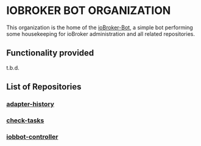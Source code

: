 # IOBROKER BOT ORGANIZATION

This organization is the home of the [ioBroker-Bot](https://github.com/ioBroker-Bot), a simple bot performing some housekeeping for ioBroker administration and all related repositories.

## Functionality provided

t.b.d.

## List of Repositories

### [adapter-history](https://github.com/iobroker-bot-orga/adapter-history)


### [check-tasks](https://github.com/iobroker-bot-orga/check-tasks)


### [iobbot-controller](https://github.com/iobroker-bot-orga/iobbot-controller)

